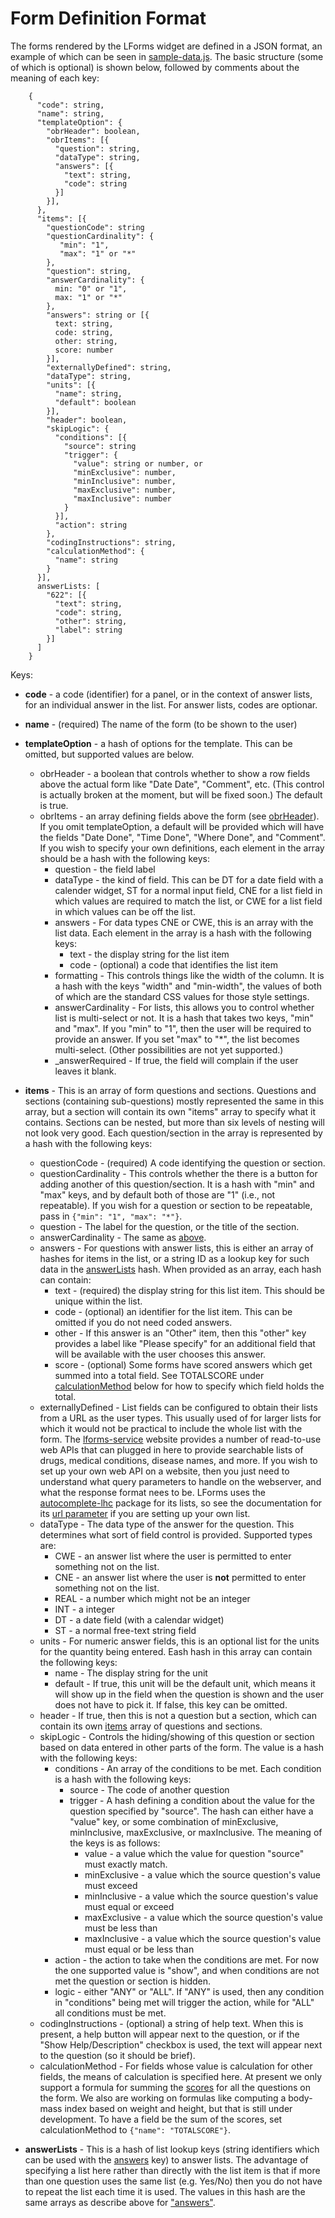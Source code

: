 # Form Definition Format

The forms rendered by the LForms widget are defined in a JSON format, an example
of which can be seen in [sample-data.js](app/scripts/lib/sample-data.js).  The
basic structure (some of which is optional) is shown below, followed by comments
about the meaning of each key:

```
    {
      "code": string,
      "name": string,
      "templateOption": {
        "obrHeader": boolean,
        "obrItems": [{
          "question": string,
          "dataType": string,
          "answers": [{
            "text": string,
            "code": string
          }]
        }],
      },
      "items": [{
        "questionCode": string
        "questionCardinality": {
           "min": "1",
           "max": "1" or "*"
        },
        "question": string,
        "answerCardinality": {
          min: "0" or "1",
          max: "1" or "*"
        },
        "answers": string or [{
          text: string,
          code: string,
          other: string,
          score: number
        }],
        "externallyDefined": string,
        "dataType": string,
        "units": [{
          "name": string,
          "default": boolean
        }],
        "header": boolean,
        "skipLogic": {
          "conditions": [{
            "source": string
            "trigger": {
              "value": string or number, or
              "minExclusive": number,
              "minInclusive": number,
              "maxExclusive": number,
              "maxInclusive": number
            }
          }],
          "action": string
        },
        "codingInstructions": string,
        "calculationMethod": {
          "name": string
        }
      }],
      answerLists: [
        "622": [{
          "text": string,
          "code": string,
          "other": string,
          "label": string
        }]
      ]
    }
```

Keys:

* **code** - a code (identifier) for a panel, or in the context of answer
  lists, for an individual answer in the list.  For answer lists, codes are
  optionar.
* **name** - (required) The name of the form (to be shown to the user)
* **templateOption** - a hash of options for the template.  This can be
  omitted, but supported values are below.
    * <a name="obrHeader"></a>obrHeader - a boolean that controls whether to
      show a row fields above the actual form like "Date Date", "Comment", etc.
      (This control is actually broken at the moment, but will be fixed soon.)
      The default is true.
    * obrItems - an array defining fields above the form (see
      [obrHeader](#obrHeader)).  If you omit templateOption, a default will be
      provided which will have the fields "Date Done", "Time Done", "Where
      Done", and "Comment".  If you wish to specify your own definitions, each
      element in the array should be a hash with the following keys:
        * question - the field label
        * dataType - the kind of field.  This can be DT for a date field with a
          calender widget, ST for a normal input field, CNE for a list field in
          which values are required to match the list, or CWE for a list field in
          which values can be off the list.
        * answers - For data types CNE or CWE, this is an array with the list
          data.  Each element in the array is a hash with the following keys:
          * text - the display string for the list item
          * code - (optional) a code that identifies the list item
        * formatting - This controls things like the width of the column.  It is a
          hash with the keys "width" and "min-width", the values of both of which
          are the standard CSS values for those style settings.
        * <a name="answerCardinality"></a>answerCardinality - For lists, this
          allows you to control whether list is multi-select or not.  It is a hash
          that takes two keys, "min" and "max".  If you "min" to "1", then the
          user will be required to provide an answer.  If you set "max" to "*",
          the list becomes multi-select.  (Other possibilities are not yet
          supported.)
        * _answerRequired - If true, the field will complain if the user leaves it
          blank.
* <a name="items"></a> **items** - This is an array of form questions and
  sections.  Questions and sections (containing sub-questions) mostly
  represented the same in this array, but a section will contain its own
  "items" array to specify what it contains.  Sections can be nested, but more
  than six levels of nesting will not look very good.  Each question/section
  in the array is represented by a hash with the following keys:

    * questionCode - (required) A code identifying the question or section.
    * questionCardinality - This controls whether the there is a button for
      adding another of this question/section.  It is a hash with "min" and
      "max" keys, and by default both of those are "1" (i.e., not repeatable).
      If you wish for a question or section to be repeatable, pass in `{"min":
      "1", "max": "*"}`.
    * question - The label for the question, or the title of the section.
    * answerCardinality - The same as <a href="#answerCardinality">above</a>.
    * <a name="answers"></a> answers - For questions with answer lists, this is
      either an array of hashes for items in the list, or a string ID as a
      lookup key for such data in the <a href="#answerLists">answerLists</a>
      hash.  When provided as an array, each hash can contain:
        * text - (required) the display string for this list item.  This should
          be unique within the list.
        * code - (optional) an identifier for the list item.  This can be
          omitted if you do not need coded answers.
        * other - If this answer is an "Other" item, then this "other" key
          provides a label like "Please specify" for an additional field that
          will be available with the user chooses this answer.
        * <a name="score"></a>score - (optional) Some forms have scored answers
          which get summed into a total field.  See TOTALSCORE under <a
          href="#calculationMethod">calculationMethod</a> below for how to
          specify which field holds the total.
    * externallyDefined - List fields can be configured to obtain their lists
      from a URL as the user types.  This usually used of for larger lists for
      which it would not be practical to include the whole list with the form.
      The [lforms-service](https://lforms-service.nlm.nih.gov/) website provides
      a number of read-to-use web APIs that can plugged in here to provide
      searchable lists of drugs, medical conditions, disease names, and more.
      If you wish to set up your own web API on a website, then you just need to
      understand what query parameters to handle on the webserver, and what the
      response format nees to be.  LForms uses the
      [autocomplete-lhc](http://lhncbc.github.io/autocomplete-lhc/) package for
      its lists, so see the documentation for its [url
      parameter](http://lhncbc.github.io/autocomplete-lhc/docs.html#url) if you
      are setting up your own list.
    * dataType - The data type of the answer for the question. This determines
      what sort of field control is provided.  Supported types are:
        * CWE - an answer list where the user is permitted to enter something
          not on the list.
        * CNE - an answer list where the user is **not** permitted to enter something
          not on the list.
        * REAL - a number which might not be an integer
        * INT - a integer
        * DT - a date field (with a calendar widget)
        * ST - a normal free-text string field
    * units - For numeric answer fields, this is an optional list for the units
      for the quantity being entered.  Eash hash in this array can contain the
      following keys:
        * name - The display string for the unit
        * default - If true, this unit will be the default unit, which means it
          will show up in the field when the question is shown and the user does
          not have to pick it.  If false, this key can be omitted.
    * header - If true, then this is not a question but a section, which can
      contain its own <a href="#items">items</a> array of questions and sections.
    * skipLogic - Controls the hiding/showing of this question or section based
      on data entered in other parts of the form. The value is a hash with the
      following keys:
        * conditions - An array of the conditions to be met.  Each condition is a
          hash with the following keys:
            * source - The code of another question
            * trigger - A hash defining a condition about the value for the
              question specified by "source".  The hash can either have a "value"
              key, or some combination of minExclusive, minInclusive, maxExclusive,
              or maxInclusive.  The meaning of the keys is as follows:
                * value - a value which the value for question "source" must exactly match.
                * minExclusive - a value which the source question's value must exceed
                * minInclusive - a value which the source question's value must equal
                  or exceed
                * maxExclusive - a value which the source question's value must be
                  less than
                * maxInclusive - a value which the source question's value must equal
                  or be less than
        * action - the action to take when the conditions are met.  For now the
          one supported value is "show", and when conditions are not met the
          question or section is hidden.
        * logic - either "ANY" or "ALL".  If "ANY" is used, then any condition in
          "conditions" being met will trigger the action, while for "ALL" all
          conditions must be met.
    * codingInstructions - (optional) a string of help text.  When this is
      present, a help button will appear next to the question, or if the "Show
      Help/Description" checkbox is used, the text will appear next to the
      question (so it should be brief).
    * <a name="calculationMethod"></a>calculationMethod - For fields whose value
      is calculation for other fields, the means of calculation is specified
      here.  At present we only support a formula for summing the <a
      href="#score">scores</a> for all the questions on the form.  We also are
      working on formulas like computing a body-mass index based on weight and
      height, but that is still under development.  To have a field be the sum
      of the scores, set calculationMethod to `{"name": "TOTALSCORE"}`.
* <a name="answerLists"></a> **answerLists** - This is a hash of list lookup
  keys (string identifiers which can be used with the <a
  href="#answers">answers</a> key) to answer lists.  The advantage of
  specifying a list here rather than directly with the list item is that if
  more than one question uses the same list (e.g. Yes/No) then you do not have
  to repeat the list each time it is used.  The values in this hash are the
  same arrays as describe above for <a href="#answers">"answers"</a>.

